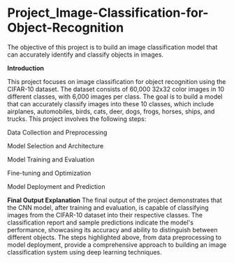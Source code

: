 # Project_Image-Classification-for-Object-Recognition
The objective of this project is to build an image classification model that can accurately identify and classify objects in images.

**Introduction**

This project focuses on image classification for object recognition using the CIFAR-10 dataset. The dataset consists of 60,000 32x32 color images in 10 different classes, with 6,000 images per class. The goal is to build a model that can accurately classify images into these 10 classes, which include airplanes, automobiles, birds, cats, deer, dogs, frogs, horses, ships, and trucks. This project involves the following steps:

Data Collection and Preprocessing

Model Selection and Architecture

Model Training and Evaluation

Fine-tuning and Optimization

Model Deployment and Prediction


**Final Output Explanation**
The final output of the project demonstrates that the CNN model, after training and evaluation, is capable of classifying images from the CIFAR-10 dataset into their respective classes. The classification report and sample predictions indicate the model's performance, showcasing its accuracy and ability to distinguish between different objects. The steps highlighted above, from data preprocessing to model deployment, provide a comprehensive approach to building an image classification system using deep learning techniques.
